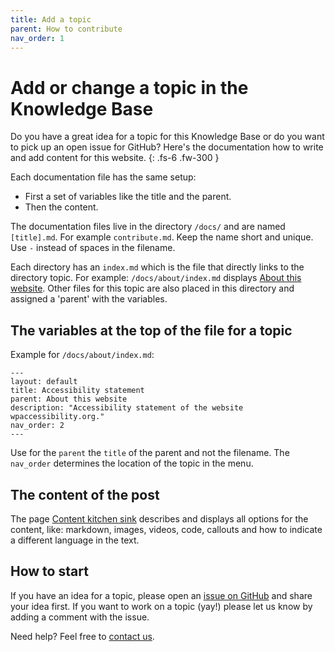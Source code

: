 ```yaml
---
title: Add a topic
parent: How to contribute
nav_order: 1
---
```


# Add or change a topic in the Knowledge Base

Do you have a great idea for a topic for this Knowledge Base or do you want to pick up an open issue for GitHub? Here's the documentation how to write and add content for this website.
{: .fs-6 .fw-300 }

Each documentation file has the same setup:

- First a set of variables like the title and the parent.
- Then the content.

The documentation files live in the directory `/docs/` and are named `[title].md`.
For example `contribute.md`. Keep the name short and unique. Use `-` instead of spaces in the filename.

Each directory has an `index.md` which is the file that directly links to the directory topic. For example: 
`/docs/about/index.md` displays [About this website](/docs/about/).
Other files for this topic are also placed in this directory and assigned a 'parent' with the variables.

## The variables at the top of the file for a topic

Example for `/docs/about/index.md`:

```
---
layout: default
title: Accessibility statement
parent: About this website
description: "Accessibility statement of the website wpaccessibility.org."
nav_order: 2
---
```

Use for the `parent` the `title` of the parent and not the filename.
The `nav_order` determines the location of the topic in the menu.

## The content of the post

The page [Content kitchen sink](/docs/contribute/content-kitchen-sink/) describes and displays all options for the content, like: markdown, images, videos, code, callouts and how to indicate a different language in the text.

## How to start

If you have an idea for a topic, please open an [issue on GitHub](https://github.com/wpaccessibility/wp-a11y-docs/issues) and share your idea first.
If you want to work on a topic (yay!) please let us know by adding a comment with the issue.

Need help? Feel free to [contact us](/docs/contact/).








